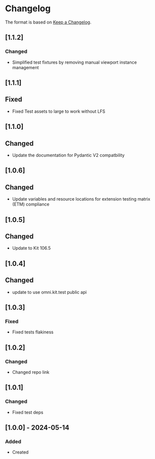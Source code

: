 # Changelog
The format is based on [Keep a Changelog](https://keepachangelog.com/en/1.0.0/).

## [1.1.2]
### Changed
- Simplified test fixtures by removing manual viewport instance management

## [1.1.1]
## Fixed
- Fixed Test assets to large to work without LFS

## [1.1.0]
## Changed
- Update the documentation for Pydantic V2 compatbility

## [1.0.6]
## Changed
- Update variables and resource locations for extension testing matrix (ETM) compliance

## [1.0.5]
## Changed
- Update to Kit 106.5

## [1.0.4]
## Changed
- update to use omni.kit.test public api

## [1.0.3]
### Fixed
- Fixed tests flakiness

## [1.0.2]
### Changed
- Changed repo link

## [1.0.1]
### Changed
- Fixed test deps

## [1.0.0] - 2024-05-14
### Added
- Created
